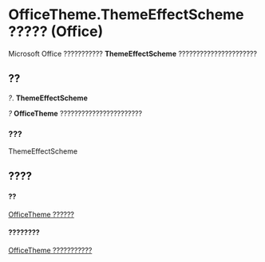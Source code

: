 
# OfficeTheme.ThemeEffectScheme ????? (Office)

Microsoft Office ??????????? **ThemeEffectScheme** ??????????????????????


## ??

 _?_. **ThemeEffectScheme**

 _?_ **OfficeTheme** ???????????????????????


### ???

ThemeEffectScheme


## ????


#### ??


[OfficeTheme ??????](0cdffd48-30cb-b0e7-d9f6-a4c882f82c8a.md)
#### ????????


[OfficeTheme ???????????](http://msdn.microsoft.com/library/f905de10-b23d-638a-b170-34ba0bd03cf8%28Office.15%29.aspx)